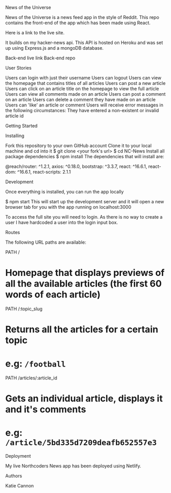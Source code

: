 News of the Universe

News of the Universe is a news feed app in the style of Reddit. This repo contains the front-end of the app which has been made using React.

Here is a link to the live site.

It builds on my hacker-news api. This API is hosted on Heroku and was set up using Express.js and a mongoDB database.

Back-end live link
Back-end repo

User Stories

Users can login with just their username
Users can logout
Users can view the homepage that contains titles of all articles
Users can post a new article
Users can click on an article title on the homepage to view the full article
Users can view all comments made on an article
Users can post a comment on an article
Users can delete a comment they have made on an article
Users can 'like' an article or comment
Users will receive error messages in the following circumstances:
They have entered a non-existent or invalid article id


Getting Started

Installing

Fork this repository to your own GitHub account
Clone it to your local machine and cd into it
$ git clone <your fork's url>
$ cd NC-News
Install all package dependencies
$ npm install
The dependencies that will install are:

@reach/router: ^1.2.1,
    axios: ^0.18.0,
    bootstrap: ^3.3.7,
    react: ^16.6.1,
    react-dom: ^16.6.1,
    react-scripts: 2.1.1


Development

Once everything is installed, you can run the app locally

$ npm start
This will start up the development server and it will open a new browser tab for you with the app running on localhost:3000

To access the full site you will need to login. As there is no way to create a user I have hardcoded a user into the login input box. 

Routes

The following URL paths are available:

PATH /
# Homepage that displays previews of all the available articles (the first 60 words of each article)
PATH /:topic_slug
# Returns all the articles for a certain topic
# e.g: `/football`
PATH /articles/:article_id
# Gets an individual article, displays it and it's comments
# e.g: `/article/5bd335d7209deafb652557e3`

Deployment

My live Northcoders News app has been deployed using Netlify.



Authors

Katie Cannon


